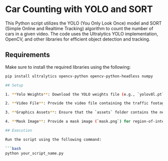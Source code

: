 # Car Counting with YOLO and SORT

This Python script utilizes the YOLO (You Only Look Once) model and SORT (Simple Online and Realtime Tracking) algorithm to count the number of cars in a given video. The code uses the Ultralytics YOLO implementation, OpenCV, and other libraries for efficient object detection and tracking.

## Requirements
Make sure to install the required libraries using the following:

```bash
pip install ultralytics opencv-python opencv-python-headless numpy

## Setup

1. **Yolo Weights**: Download the YOLO weights file (e.g., `yolov8l.pt`) and place it in the `yolo weights` directory.

2. **Video File**: Provide the video file containing the traffic footage (e.g., `cars.mp4`). Update the `vid = cv.VideoCapture('assets/cars.mp4')` line with the correct path if necessary.

3. **Graphics Assets**: Ensure that the `assets` folder contains the necessary graphics files (`graphics.png` and `graphics1.png`) for displaying count information.

4. **Mask Image**: Provide a mask image (`mask.png`) for region-of-interest extraction. This is used to focus on the relevant part of the video.

## Execution

Run the script using the following command:

```bash
python your_script_name.py
